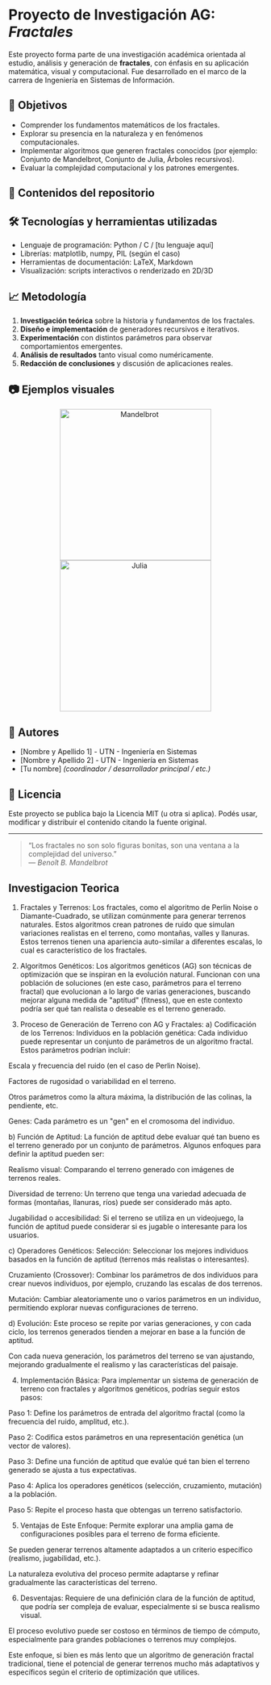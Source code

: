 # Proyecto de Investigación AG: *Fractales*

Este proyecto forma parte de una investigación académica orientada al estudio, análisis y generación de **fractales**, con énfasis en su aplicación matemática, visual y computacional. Fue desarrollado en el marco de la carrera de Ingeniería en Sistemas de Información.

## 🧠 Objetivos

- Comprender los fundamentos matemáticos de los fractales.
- Explorar su presencia en la naturaleza y en fenómenos computacionales.
- Implementar algoritmos que generen fractales conocidos (por ejemplo: Conjunto de Mandelbrot, Conjunto de Julia, Árboles recursivos).
- Evaluar la complejidad computacional y los patrones emergentes.

## 📁 Contenidos del repositorio

## 🛠️ Tecnologías y herramientas utilizadas

- Lenguaje de programación: Python / C / [tu lenguaje aquí]
- Librerías: matplotlib, numpy, PIL (según el caso)
- Herramientas de documentación: LaTeX, Markdown
- Visualización: scripts interactivos o renderizado en 2D/3D

## 📈 Metodología

1. **Investigación teórica** sobre la historia y fundamentos de los fractales.
2. **Diseño e implementación** de generadores recursivos e iterativos.
3. **Experimentación** con distintos parámetros para observar comportamientos emergentes.
4. **Análisis de resultados** tanto visual como numéricamente.
5. **Redacción de conclusiones** y discusión de aplicaciones reales.

## 📷 Ejemplos visuales

<p align="center">
  <img src="images/mandelbrot.png" width="300" alt="Mandelbrot">
  <img src="images/julia.png" width="300" alt="Julia">
</p>

## 👥 Autores

- [Nombre y Apellido 1] - UTN - Ingeniería en Sistemas  
- [Nombre y Apellido 2] - UTN - Ingeniería en Sistemas  
- [Tu nombre] *(coordinador / desarrollador principal / etc.)*

## 📄 Licencia

Este proyecto se publica bajo la Licencia MIT (u otra si aplica). Podés usar, modificar y distribuir el contenido citando la fuente original.

---

> “Los fractales no son solo figuras bonitas, son una ventana a la complejidad del universo.”  
> — *Benoît B. Mandelbrot*


## Investigacion Teorica
1. Fractales y Terrenos:
Los fractales, como el algoritmo de Perlin Noise o Diamante-Cuadrado, se utilizan comúnmente para generar terrenos naturales. Estos algoritmos crean patrones de ruido que simulan variaciones realistas en el terreno, como montañas, valles y llanuras. Estos terrenos tienen una apariencia auto-similar a diferentes escalas, lo cual es característico de los fractales.

2. Algoritmos Genéticos:
Los algoritmos genéticos (AG) son técnicas de optimización que se inspiran en la evolución natural. Funcionan con una población de soluciones (en este caso, parámetros para el terreno fractal) que evolucionan a lo largo de varias generaciones, buscando mejorar alguna medida de "aptitud" (fitness), que en este contexto podría ser qué tan realista o deseable es el terreno generado.

3. Proceso de Generación de Terreno con AG y Fractales:
a) Codificación de los Terrenos:
Individuos en la población genética: Cada individuo puede representar un conjunto de parámetros de un algoritmo fractal. Estos parámetros podrían incluir:

Escala y frecuencia del ruido (en el caso de Perlin Noise).

Factores de rugosidad o variabilidad en el terreno.

Otros parámetros como la altura máxima, la distribución de las colinas, la pendiente, etc.

Genes: Cada parámetro es un "gen" en el cromosoma del individuo.

b) Función de Aptitud:
La función de aptitud debe evaluar qué tan bueno es el terreno generado por un conjunto de parámetros. Algunos enfoques para definir la aptitud pueden ser:

Realismo visual: Comparando el terreno generado con imágenes de terrenos reales.

Diversidad de terreno: Un terreno que tenga una variedad adecuada de formas (montañas, llanuras, ríos) puede ser considerado más apto.

Jugabilidad o accesibilidad: Si el terreno se utiliza en un videojuego, la función de aptitud puede considerar si es jugable o interesante para los usuarios.

c) Operadores Genéticos:
Selección: Seleccionar los mejores individuos basados en la función de aptitud (terrenos más realistas o interesantes).

Cruzamiento (Crossover): Combinar los parámetros de dos individuos para crear nuevos individuos, por ejemplo, cruzando las escalas de dos terrenos.

Mutación: Cambiar aleatoriamente uno o varios parámetros en un individuo, permitiendo explorar nuevas configuraciones de terreno.

d) Evolución:
Este proceso se repite por varias generaciones, y con cada ciclo, los terrenos generados tienden a mejorar en base a la función de aptitud.

Con cada nueva generación, los parámetros del terreno se van ajustando, mejorando gradualmente el realismo y las características del paisaje.

4. Implementación Básica:
Para implementar un sistema de generación de terreno con fractales y algoritmos genéticos, podrías seguir estos pasos:

Paso 1: Define los parámetros de entrada del algoritmo fractal (como la frecuencia del ruido, amplitud, etc.).

Paso 2: Codifica estos parámetros en una representación genética (un vector de valores).

Paso 3: Define una función de aptitud que evalúe qué tan bien el terreno generado se ajusta a tus expectativas.

Paso 4: Aplica los operadores genéticos (selección, cruzamiento, mutación) a la población.

Paso 5: Repite el proceso hasta que obtengas un terreno satisfactorio.

5. Ventajas de Este Enfoque:
Permite explorar una amplia gama de configuraciones posibles para el terreno de forma eficiente.

Se pueden generar terrenos altamente adaptados a un criterio específico (realismo, jugabilidad, etc.).

La naturaleza evolutiva del proceso permite adaptarse y refinar gradualmente las características del terreno.

6. Desventajas:
Requiere de una definición clara de la función de aptitud, que podría ser compleja de evaluar, especialmente si se busca realismo visual.

El proceso evolutivo puede ser costoso en términos de tiempo de cómputo, especialmente para grandes poblaciones o terrenos muy complejos.

Este enfoque, si bien es más lento que un algoritmo de generación fractal tradicional, tiene el potencial de generar terrenos mucho más adaptativos y específicos según el criterio de optimización que utilices.
